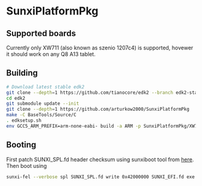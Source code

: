 # SunxiPlatformPkg

## Supported boards
Currently only XW711 (also known as szenio 1207c4) is supported, hovewer it should work on any Q8 A13 tablet.

## Building
```bash
# Download latest stable edk2
git clone --depth=1 https://github.com/tianocore/edk2 --branch edk2-stable202102
cd edk2
git submodule update --init
git clone --depth=1 https://github.com/arturkow2000/SunxiPlatformPkg
make -C BaseTools/Source/C
. edksetup.sh
env GCC5_ARM_PREFIX=arm-none-eabi- build -a ARM -p SunxiPlatformPkg/XW711.dsc -t GCC5
```

## Booting
First patch SUNXI_SPL.fd header checksum using sunxiboot tool from [here](https://github.com/arturkow2000/sunxiboot).
Then boot using
```bash
sunxi-fel --verbose spl SUNXI_SPL.fd write 0x42000000 SUNXI_EFI.fd exe 0x42000000
```
